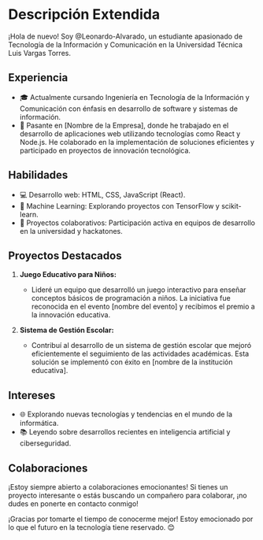 # Descripción Extendida

¡Hola de nuevo! Soy @Leonardo-Alvarado, un estudiante apasionado de Tecnología de la Información y Comunicación en la Universidad Técnica Luis Vargas Torres.

## Experiencia
- 🎓 Actualmente cursando Ingeniería en Tecnología de la Información y Comunicación con énfasis en desarrollo de software y sistemas de información.
- 💼 Pasante en [Nombre de la Empresa], donde he trabajado en el desarrollo de aplicaciones web utilizando tecnologías como React y Node.js. He colaborado en la implementación de soluciones eficientes y participado en proyectos de innovación tecnológica.

## Habilidades
- 💻 Desarrollo web: HTML, CSS, JavaScript (React).
- 🤖 Machine Learning: Explorando proyectos con TensorFlow y scikit-learn.
- 🚀 Proyectos colaborativos: Participación activa en equipos de desarrollo en la universidad y hackatones.

## Proyectos Destacados
1. **Juego Educativo para Niños:**
   - Lideré un equipo que desarrolló un juego interactivo para enseñar conceptos básicos de programación a niños. La iniciativa fue reconocida en el evento [nombre del evento] y recibimos el premio a la innovación educativa.

2. **Sistema de Gestión Escolar:**
   - Contribuí al desarrollo de un sistema de gestión escolar que mejoró eficientemente el seguimiento de las actividades académicas. Esta solución se implementó con éxito en [nombre de la institución educativa].

## Intereses
- 🌐 Explorando nuevas tecnologías y tendencias en el mundo de la informática.
- 📚 Leyendo sobre desarrollos recientes en inteligencia artificial y ciberseguridad.

## Colaboraciones
¡Estoy siempre abierto a colaboraciones emocionantes! Si tienes un proyecto interesante o estás buscando un compañero para colaborar, ¡no dudes en ponerte en contacto conmigo!

¡Gracias por tomarte el tiempo de conocerme mejor! Estoy emocionado por lo que el futuro en la tecnología tiene reservado. 😊
